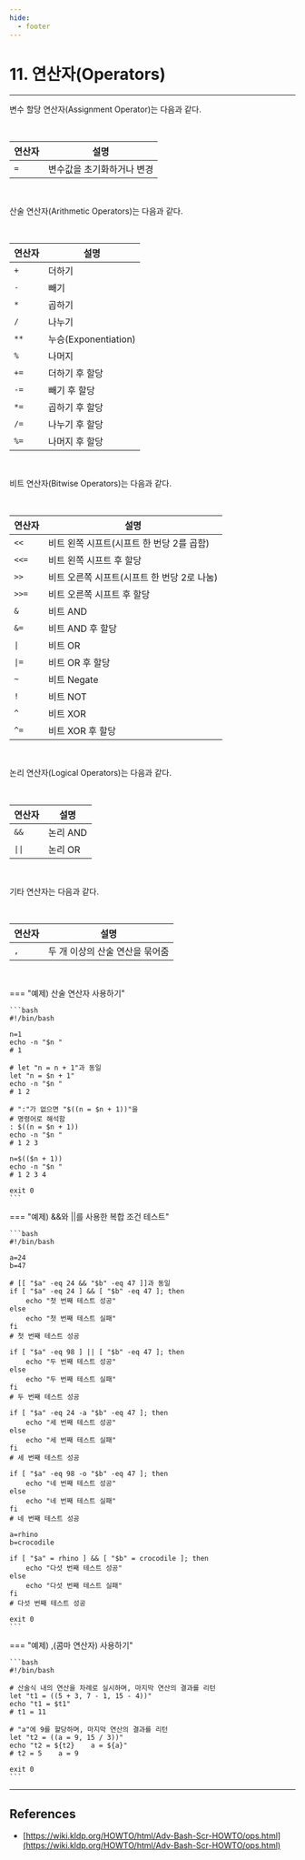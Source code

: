 ```yaml
---
hide:
  - footer
---
```


# 11. 연산자(Operators)

---

변수 할당 연산자(Assignment Operator)는 다음과 같다.

<br/>

| 연산자 | 설명                       |
| ------ | -------------------------- |
| `=`    | 변수값을 초기화하거나 변경 |

<br/>

산술 연산자(Arithmetic Operators)는 다음과 같다.

<br/>

| 연산자 | 설명                 |
| ------ | -------------------- |
| `+`    | 더하기               |
| `-`    | 빼기                 |
| `*`    | 곱하기               |
| `/`    | 나누기               |
| `**`   | 누승(Exponentiation) |
| `%`    | 나머지               |
| `+=`   | 더하기 후 할당       |
| `-=`   | 빼기 후 할당         |
| `*=`   | 곱하기 후 할당       |
| `/=`   | 나누기 후 할당       |
| `%=`   | 나머지 후 할당       |

<br/>

비트 연산자(Bitwise Operators)는 다음과 같다.

<br/>

| 연산자               | 설명                                        |
| -------------------- | ------------------------------------------- |
| `<<`                 | 비트 왼쪽 시프트(시프트 한 번당 2를 곱함)   |
| `<<=`                | 비트 왼쪽 시프트 후 할당                    |
| `>>`                 | 비트 오른쪽 시프트(시프트 한 번당 2로 나눔) |
| `>>=`                | 비트 오른쪽 시프트 후 할당                  |
| `&`                  | 비트 AND                                    |
| `&=`                 | 비트 AND 후 할당                            |
| <code>&vert;</code>  | 비트 OR                                     |
| <code>&vert;=</code> | 비트 OR 후 할당                             |
| `~`                  | 비트 Negate                                 |
| `!`                  | 비트 NOT                                    |
| `^`                  | 비트 XOR                                    |
| `^=`                 | 비트 XOR 후 할당                            |

<br/>

논리 연산자(Logical Operators)는 다음과 같다.

<br/>

| 연산자                    | 설명     |
| ------------------------- | -------- |
| `&&`                      | 논리 AND |
| <code>&vert;&vert;</code> | 논리 OR  |

<br/>

기타 연산자는 다음과 같다.

<br/>

| 연산자 | 설명                            |
| ------ | ------------------------------- |
| `,`    | 두 개 이상의 산술 연산을 묶어줌 |

<br/>

=== "예제) 산술 연산자 사용하기"

    ```bash
    #!/bin/bash

    n=1
    echo -n "$n "
    # 1

    # let "n = n + 1"과 동일
    let "n = $n + 1"
    echo -n "$n "
    # 1 2

    # ":"가 없으면 "$((n = $n + 1))"을
    # 명령어로 해석함
    : $((n = $n + 1))
    echo -n "$n "
    # 1 2 3

    n=$(($n + 1))
    echo -n "$n "
    # 1 2 3 4

    exit 0
    ```

=== "예제) &&와 ||를 사용한 복합 조건 테스트"

    ```bash
    #!/bin/bash

    a=24
    b=47

    # [[ "$a" -eq 24 && "$b" -eq 47 ]]과 동일
    if [ "$a" -eq 24 ] && [ "$b" -eq 47 ]; then
        echo "첫 번째 테스트 성공"
    else
        echo "첫 번째 테스트 실패"
    fi
    # 첫 번째 테스트 성공

    if [ "$a" -eq 98 ] || [ "$b" -eq 47 ]; then
        echo "두 번째 테스트 성공"
    else
        echo "두 번째 테스트 실패"
    fi
    # 두 번째 테스트 성공

    if [ "$a" -eq 24 -a "$b" -eq 47 ]; then
        echo "세 번째 테스트 성공"
    else
        echo "세 번째 테스트 실패"
    fi
    # 세 번째 테스트 성공

    if [ "$a" -eq 98 -o "$b" -eq 47 ]; then
        echo "네 번째 테스트 성공"
    else
        echo "네 번째 테스트 실패"
    fi
    # 네 번째 테스트 성공

    a=rhino
    b=crocodile

    if [ "$a" = rhino ] && [ "$b" = crocodile ]; then
        echo "다섯 번째 테스트 성공"
    else
        echo "다섯 번째 테스트 실패"
    fi
    # 다섯 번째 테스트 성공

    exit 0
    ```

=== "예제) ,(콤마 연산자) 사용하기"

    ```bash
    #!/bin/bash

    # 산술식 내의 연산을 차례로 실시하며, 마지막 연산의 결과를 리턴
    let "t1 = ((5 + 3, 7 - 1, 15 - 4))"
    echo "t1 = $t1"
    # t1 = 11

    # "a"에 9를 할당하며, 마지막 연산의 결과를 리턴
    let "t2 = ((a = 9, 15 / 3))"
    echo "t2 = ${t2}    a = ${a}"
    # t2 = 5    a = 9

    exit 0
    ```

---

## References

- [https://wiki.kldp.org/HOWTO/html/Adv-Bash-Scr-HOWTO/ops.html](https://wiki.kldp.org/HOWTO/html/Adv-Bash-Scr-HOWTO/ops.html)
